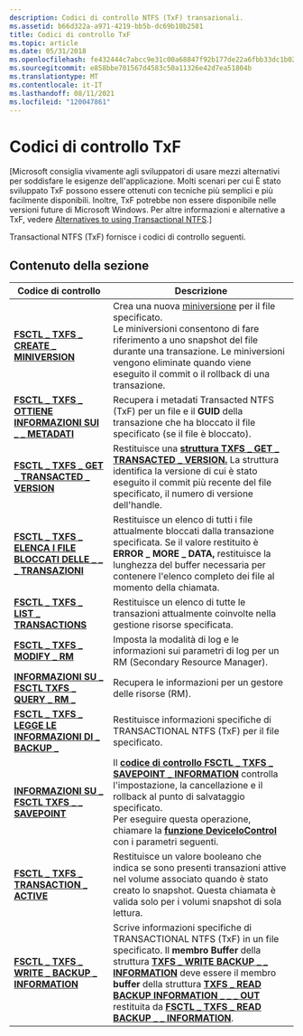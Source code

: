```yaml
---
description: Codici di controllo NTFS (TxF) transazionali.
ms.assetid: b66d322a-a971-4219-bb5b-dc69b10b2581
title: Codici di controllo TxF
ms.topic: article
ms.date: 05/31/2018
ms.openlocfilehash: fe432444c7abcc9e31c00a68847f92b177de22a6fbb33dc1b02ad22a732a14ed
ms.sourcegitcommit: e858bbe701567d4583c50a11326e42d7ea51804b
ms.translationtype: MT
ms.contentlocale: it-IT
ms.lasthandoff: 08/11/2021
ms.locfileid: "120047861"
---
```

# <a name="txf-control-codes"></a>Codici di controllo TxF

\[Microsoft consiglia vivamente agli sviluppatori di usare mezzi alternativi per soddisfare le esigenze dell'applicazione. Molti scenari per cui È stato sviluppato TxF possono essere ottenuti con tecniche più semplici e più facilmente disponibili. Inoltre, TxF potrebbe non essere disponibile nelle versioni future di Microsoft Windows. Per altre informazioni e alternative a TxF, vedere [Alternatives to using Transactional NTFS](deprecation-of-txf.md).\]

Transactional NTFS (TxF) fornisce i codici di controllo seguenti.

## <a name="in-this-section"></a>Contenuto della sezione



| Codice di controllo                                                                                                 | Descrizione                                                                                                                                                                                                                                                                                                                                                                                                                             |
|--------------------------------------------------------------------------------------------------------------|-----------------------------------------------------------------------------------------------------------------------------------------------------------------------------------------------------------------------------------------------------------------------------------------------------------------------------------------------------------------------------------------------------------------------------------------|
| [**FSCTL \_ TXFS \_ CREATE \_ MINIVERSION**](/windows/win32/api/winioctl/ni-winioctl-fsctl_txfs_create_miniversion)<br/>                         | Crea una nuova [miniversione](glossary.md) per il file specificato. <br/> Le miniversioni consentono di fare riferimento a uno snapshot del file durante una transazione. Le miniversioni vengono eliminate quando viene eseguito il commit o il rollback di una transazione.<br/>                                                                                                                                                                      |
| [**FSCTL \_ TXFS \_ OTTIENE INFORMAZIONI SUI \_ \_ METADATI**](/windows/win32/api/winioctl/ni-winioctl-fsctl_txfs_get_metadata_info)<br/>                          | Recupera i metadati Transacted NTFS (TxF) per un file e il **GUID** della transazione che ha bloccato il file specificato (se il file è bloccato). <br/>                                                                                                                                                                                                                                                                         |
| [**FSCTL \_ TXFS \_ GET \_ TRANSACTED \_ VERSION**](/windows/win32/api/winioctl/ni-winioctl-fsctl_txfs_get_transacted_version)<br/>                | Restituisce una [**struttura TXFS \_ GET \_ TRANSACTED \_ VERSION.**](/windows/desktop/api/WinIoCtl/ns-winioctl-txfs_get_transacted_version) La struttura identifica la versione di cui è stato eseguito il commit più recente del file specificato, il numero di versione dell'handle. <br/>                                                                                                                                                                                                            |
| [**FSCTL \_ TXFS \_ ELENCA I FILE BLOCCATI DELLE \_ \_ \_ TRANSAZIONI**](/windows/win32/api/winioctl/ni-winioctl-fsctl_txfs_list_transaction_locked_files)<br/> | Restituisce un elenco di tutti i file attualmente bloccati dalla transazione specificata. Se il valore restituito è **ERROR \_ MORE \_ DATA,** restituisce la lunghezza del buffer necessaria per contenere l'elenco completo dei file al momento della chiamata.<br/>                                                                                                                                                                                           |
| [**FSCTL \_ TXFS \_ LIST \_ TRANSACTIONS**](/windows/win32/api/winioctl/ni-winioctl-fsctl_txfs_list_transactions)<br/>                           | Restituisce un elenco di tutte le transazioni attualmente coinvolte nella gestione risorse specificata.<br/>                                                                                                                                                                                                                                                                                                                                 |
| [**FSCTL \_ TXFS \_ MODIFY \_ RM**](/windows/win32/api/winioctl/ni-winioctl-fsctl_txfs_modify_rm)<br/>                                           | Imposta la modalità di log e le informazioni sui parametri di log per un RM (Secondary Resource Manager).<br/>                                                                                                                                                                                                                                                                                                                                       |
| [**INFORMAZIONI SU \_ FSCTL TXFS \_ QUERY \_ RM \_**](/windows/win32/api/winioctl/ni-winioctl-fsctl_txfs_query_rm_information)<br/>                    | Recupera le informazioni per un gestore delle risorse (RM).<br/>                                                                                                                                                                                                                                                                                                                                                                           |
| [**FSCTL \_ TXFS \_ LEGGE LE INFORMAZIONI DI \_ BACKUP \_**](/windows/win32/api/winioctl/ni-winioctl-fsctl_txfs_read_backup_information)<br/>              | Restituisce informazioni specifiche di TRANSACTIONAL NTFS (TxF) per il file specificato.<br/>                                                                                                                                                                                                                                                                                                                                                |
| [**INFORMAZIONI SU \_ FSCTL TXFS \_ \_ SAVEPOINT**](/windows/win32/api/winioctl/ni-winioctl-fsctl_txfs_savepoint_information)<br/>                   | Il [**codice di controllo FSCTL \_ TXFS \_ SAVEPOINT \_ INFORMATION**](/windows/win32/api/winioctl/ni-winioctl-fsctl_txfs_savepoint_information) controlla l'impostazione, la cancellazione e il rollback al punto di salvataggio specificato.<br/> Per eseguire questa operazione, chiamare la [**funzione DeviceIoControl**](/windows/desktop/api/ioapiset/nf-ioapiset-deviceiocontrol) con i parametri seguenti.<br/>                                                                                                                 |
| [**FSCTL \_ TXFS \_ TRANSACTION \_ ACTIVE**](/windows/win32/api/winioctl/ni-winioctl-fsctl_txfs_transaction_active)<br/>                         | Restituisce un valore booleano che indica se sono presenti transazioni attive nel volume associato quando è stato creato lo snapshot. Questa chiamata è valida solo per i volumi snapshot di sola lettura.<br/>                                                                                                                                                                                                                                   |
| [**FSCTL \_ TXFS \_ WRITE \_ BACKUP \_ INFORMATION**](/windows/win32/api/winioctl/ni-winioctl-fsctl_txfs_write_backup_information)<br/>            | Scrive informazioni specifiche di TRANSACTIONAL NTFS (TxF) in un file specificato. Il **membro Buffer** della struttura [**TXFS \_ WRITE BACKUP \_ \_ INFORMATION**](/windows/desktop/api/WinIoCtl/ns-winioctl-txfs_write_backup_information) deve essere il membro **buffer** della struttura [**TXFS \_ READ BACKUP INFORMATION \_ \_ \_ OUT**](/windows/desktop/api/WinIoCtl/ns-winioctl-txfs_read_backup_information_out) restituita da [**FSCTL \_ TXFS \_ READ BACKUP \_ \_ INFORMATION**](/windows/win32/api/winioctl/ni-winioctl-fsctl_txfs_read_backup_information).<br/> |



 

 

